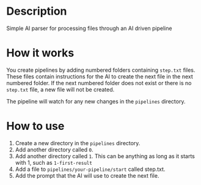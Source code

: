 # Description

Simple AI parser for processing files through an AI driven pipeline

# How it works

You create pipelines by adding numbered folders containing `step.txt` files. These files contain instructions for the AI to create the next file in the next numbered folder. If the next numbered folder does not exist or there is no `step.txt` file, a new file will not be created.

The pipeline will watch for any new changes in the `pipelines` directory.

# How to use

1. Create a new directory in the `pipelines` directory.
2. Add another directory called `0`.
3. Add another directory called `1`. This can be anything as long as it starts with 1, such as `1-first-result`
4. Add a file to `pipelines/your-pipeline/start` called step.txt.
5. Add the prompt that the AI will use to create the next file.